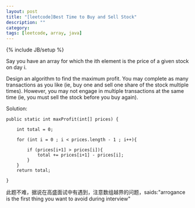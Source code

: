 ```yaml
---
layout: post
title: "[leetcode]Best Time to Buy and Sell Stock"
description: ""
category: 
tags: [leetcode, array, java]
---
```

{% include JB/setup %}

Say you have an array for which the ith element is the price of a given stock on day i.

Design an algorithm to find the maximum profit. You may complete as many transactions as you like (ie, buy one and sell one share of the stock multiple times). However, you may not engage in multiple transactions at the same time (ie, you must sell the stock before you buy again).

Solution:

    public static int maxProfit(int[] prices) {

        int total = 0;

        for (int i = 0 ; i < prices.length - 1 ; i++){

            if (prices[i+1] > prices[i]){
                total += prices[i+1] - prices[i];
            }
        }
        return total;

    }
    
此题不难，据说在高盛面试中有遇到，注意数组越界的问题，saids:"arrogance is the first thing you want to avoid during interview"